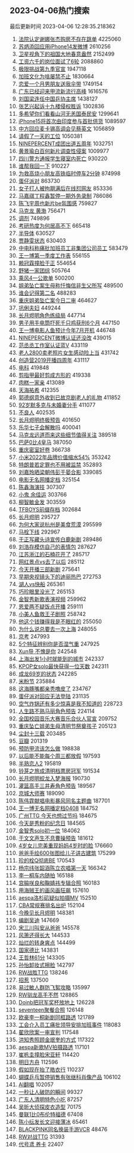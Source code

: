 ## 2023-04-06热门搜索 
最后更新时间 2023-04-06 12:28:35.218362 
1. [法院认定谢娜张杰购房不存在跳单](https://s.weibo.com/weibo?q=%23%E6%B3%95%E9%99%A2%E8%AE%A4%E5%AE%9A%E8%B0%A2%E5%A8%9C%E5%BC%A0%E6%9D%B0%E8%B4%AD%E6%88%BF%E4%B8%8D%E5%AD%98%E5%9C%A8%E8%B7%B3%E5%8D%95%23&t=31&band_rank=15&Refer=top) 4225060
1. [苏炳添回应用iPhone14发微博](https://s.weibo.com/weibo?q=%23%E8%8B%8F%E7%82%B3%E6%B7%BB%E5%9B%9E%E5%BA%94%E7%94%A8iPhone14%E5%8F%91%E5%BE%AE%E5%8D%9A%23&t=31&band_rank=22&Refer=top) 2610256
1. [卫星视角下的祖国大地春意盎然](https://s.weibo.com/weibo?q=%23%E5%8D%AB%E6%98%9F%E8%A7%86%E8%A7%92%E4%B8%8B%E7%9A%84%E7%A5%96%E5%9B%BD%E5%A4%A7%E5%9C%B0%E6%98%A5%E6%84%8F%E7%9B%8E%E7%84%B6%23&t=31&band_rank=3&Refer=top) 2152499
1. [工资六千的岗位面试了6轮](https://s.weibo.com/weibo?q=%23%E5%B7%A5%E8%B5%84%E5%85%AD%E5%8D%83%E7%9A%84%E5%B2%97%E4%BD%8D%E9%9D%A2%E8%AF%95%E4%BA%866%E8%BD%AE%23&t=31&band_rank=2&Refer=top) 2088860
1. [极限挑战第九季官宣](https://s.weibo.com/weibo?q=%23%E6%9E%81%E9%99%90%E6%8C%91%E6%88%98%E7%AC%AC%E4%B9%9D%E5%AD%A3%E5%AE%98%E5%AE%A3%23&t=31&band_rank=8&Refer=top) 1947118
1. [加班文化为啥屡禁不止](https://s.weibo.com/weibo?q=%23%E5%8A%A0%E7%8F%AD%E6%96%87%E5%8C%96%E4%B8%BA%E5%95%A5%E5%B1%A1%E7%A6%81%E4%B8%8D%E6%AD%A2%23&t=31&band_rank=2&Refer=top) 1830664
1. [恋爱一个月男朋友送我伞带](https://s.weibo.com/weibo?q=%E6%81%8B%E7%88%B1%E4%B8%80%E4%B8%AA%E6%9C%88%E7%94%B7%E6%9C%8B%E5%8F%8B%E9%80%81%E6%88%91%E4%BC%9E%E5%B8%A6&t=31&band_rank=1&Refer=top) 1749154
1. [广东已经迎来甲流新流行高峰](https://s.weibo.com/weibo?q=%23%E5%B9%BF%E4%B8%9C%E5%B7%B2%E7%BB%8F%E8%BF%8E%E6%9D%A5%E7%94%B2%E6%B5%81%E6%96%B0%E6%B5%81%E8%A1%8C%E9%AB%98%E5%B3%B0%23&t=31&band_rank=50&Refer=top) 1616576
1. [刘国梁连任中国乒协主席](https://s.weibo.com/weibo?q=%23%E5%88%98%E5%9B%BD%E6%A2%81%E8%BF%9E%E4%BB%BB%E4%B8%AD%E5%9B%BD%E4%B9%92%E5%8D%8F%E4%B8%BB%E5%B8%AD%23&t=31&band_rank=4&Refer=top) 1438127
1. [张艺兴起诉十九楼侵权胜诉](https://s.weibo.com/weibo?q=%23%E5%BC%A0%E8%89%BA%E5%85%B4%E8%B5%B7%E8%AF%89%E5%8D%81%E4%B9%9D%E6%A5%BC%E4%BE%B5%E6%9D%83%E8%83%9C%E8%AF%89%23&t=31&band_rank=42&Refer=top) 1302836
1. [多希望你们看看山河无恙国泰民安](https://s.weibo.com/weibo?q=%23%E5%A4%9A%E5%B8%8C%E6%9C%9B%E4%BD%A0%E4%BB%AC%E7%9C%8B%E7%9C%8B%E5%B1%B1%E6%B2%B3%E6%97%A0%E6%81%99%E5%9B%BD%E6%B3%B0%E6%B0%91%E5%AE%89%23&t=31&band_rank=3&Refer=top) 1299641
1. [iPhone15将首次由印度参与首批供货](https://s.weibo.com/weibo?q=%23iPhone15%E5%B0%86%E9%A6%96%E6%AC%A1%E7%94%B1%E5%8D%B0%E5%BA%A6%E5%8F%82%E4%B8%8E%E9%A6%96%E6%89%B9%E4%BE%9B%E8%B4%A7%23&t=31&band_rank=4&Refer=top) 1089597
1. [中方回应麦卡锡高调会见蔡英文](https://s.weibo.com/weibo?q=%23%E4%B8%AD%E6%96%B9%E5%9B%9E%E5%BA%94%E9%BA%A6%E5%8D%A1%E9%94%A1%E9%AB%98%E8%B0%83%E4%BC%9A%E8%A7%81%E8%94%A1%E8%8B%B1%E6%96%87%23&t=31&band_rank=4&Refer=top) 1056859
1. [请假了一天的工位](https://s.weibo.com/weibo?q=%23%E8%AF%B7%E5%81%87%E4%BA%86%E4%B8%80%E5%A4%A9%E7%9A%84%E5%B7%A5%E4%BD%8D%23&t=31&band_rank=6&Refer=top) 1050381
1. [NINEPERCENT成团出道五周年](https://s.weibo.com/weibo?q=%23NINEPERCENT%E6%88%90%E5%9B%A2%E5%87%BA%E9%81%93%E4%BA%94%E5%91%A8%E5%B9%B4%23&t=31&band_rank=16&Refer=top) 1032751
1. [黄景瑜白百何新片调查性侵案](https://s.weibo.com/weibo?q=%23%E9%BB%84%E6%99%AF%E7%91%9C%E7%99%BD%E7%99%BE%E4%BD%95%E6%96%B0%E7%89%87%E8%B0%83%E6%9F%A5%E6%80%A7%E4%BE%B5%E6%A1%88%23&t=31&band_rank=9&Refer=top) 1009977
1. [四川警方通报学生寝室内死亡](https://s.weibo.com/weibo?q=%23%E5%9B%9B%E5%B7%9D%E8%AD%A6%E6%96%B9%E9%80%9A%E6%8A%A5%E5%AD%A6%E7%94%9F%E5%AF%9D%E5%AE%A4%E5%86%85%E6%AD%BB%E4%BA%A1%23&t=31&band_rank=4&Refer=top) 930220
1. [谁帮我回一下](https://s.weibo.com/weibo?q=%E8%B0%81%E5%B8%AE%E6%88%91%E5%9B%9E%E4%B8%80%E4%B8%8B&t=31&band_rank=37&Refer=top) 910227
1. [为救高烧小朋友高铁临时停车2分钟](https://s.weibo.com/weibo?q=%23%E4%B8%BA%E6%95%91%E9%AB%98%E7%83%A7%E5%B0%8F%E6%9C%8B%E5%8F%8B%E9%AB%98%E9%93%81%E4%B8%B4%E6%97%B6%E5%81%9C%E8%BD%A62%E5%88%86%E9%92%9F%23&t=31&band_rank=30&Refer=top) 874998
1. [蛋仔派对](https://s.weibo.com/weibo?q=%E8%9B%8B%E4%BB%94%E6%B4%BE%E5%AF%B9&t=31&band_rank=6&Refer=top) 863730
1. [女子打人被拘期满后在线怼网友](https://s.weibo.com/weibo?q=%23%E5%A5%B3%E5%AD%90%E6%89%93%E4%BA%BA%E8%A2%AB%E6%8B%98%E6%9C%9F%E6%BB%A1%E5%90%8E%E5%9C%A8%E7%BA%BF%E6%80%BC%E7%BD%91%E5%8F%8B%23&t=31&band_rank=7&Refer=top) 853336
1. [马嘉祺丁程鑫暂停一期外务录制](https://s.weibo.com/weibo?q=%23%E9%A9%AC%E5%98%89%E7%A5%BA%E4%B8%81%E7%A8%8B%E9%91%AB%E6%9A%82%E5%81%9C%E4%B8%80%E6%9C%9F%E5%A4%96%E5%8A%A1%E5%BD%95%E5%88%B6%23&t=31&band_rank=8&Refer=top) 786086
1. [陈飞宇周也新片be氛围感](https://s.weibo.com/weibo?q=%23%E9%99%88%E9%A3%9E%E5%AE%87%E5%91%A8%E4%B9%9F%E6%96%B0%E7%89%87be%E6%B0%9B%E5%9B%B4%E6%84%9F%23&t=31&band_rank=33&Refer=top) 759827
1. [马克龙 黄渤](https://s.weibo.com/weibo?q=%E9%A9%AC%E5%85%8B%E9%BE%99%20%E9%BB%84%E6%B8%A4&t=31&band_rank=11&Refer=top) 756471
1. [调剂](https://s.weibo.com/weibo?q=%E8%B0%83%E5%89%82&t=31&band_rank=5&Refer=top) 749896
1. [考研热度为何居高不下](https://s.weibo.com/weibo?q=%23%E8%80%83%E7%A0%94%E7%83%AD%E5%BA%A6%E4%B8%BA%E4%BD%95%E5%B1%85%E9%AB%98%E4%B8%8D%E4%B8%8B%23&t=31&band_rank=50&Refer=top) 665418
1. [半导体](https://s.weibo.com/weibo?q=%E5%8D%8A%E5%AF%BC%E4%BD%93&t=31&band_rank=46&Refer=top) 630527
1. [贾静雯状态](https://s.weibo.com/weibo?q=%23%E8%B4%BE%E9%9D%99%E9%9B%AF%E7%8A%B6%E6%80%81%23&t=31&band_rank=12&Refer=top) 630403
1. [中电科称痛批加班员工非集团公司员工](https://s.weibo.com/weibo?q=%23%E4%B8%AD%E7%94%B5%E7%A7%91%E7%A7%B0%E7%97%9B%E6%89%B9%E5%8A%A0%E7%8F%AD%E5%91%98%E5%B7%A5%E9%9D%9E%E9%9B%86%E5%9B%A2%E5%85%AC%E5%8F%B8%E5%91%98%E5%B7%A5%23&t=31&band_rank=7&Refer=top) 583479
1. [王一博第一季度工作表](https://s.weibo.com/weibo?q=%23%E7%8E%8B%E4%B8%80%E5%8D%9A%E7%AC%AC%E4%B8%80%E5%AD%A3%E5%BA%A6%E5%B7%A5%E4%BD%9C%E8%A1%A8%23&t=31&band_rank=14&Refer=top) 556155
1. [赖冠霖撞脸于正](https://s.weibo.com/weibo?q=%23%E8%B5%96%E5%86%A0%E9%9C%96%E6%92%9E%E8%84%B8%E4%BA%8E%E6%AD%A3%23&t=31&band_rank=17&Refer=top) 554654
1. [野猪一家团综](https://s.weibo.com/weibo?q=%23%E9%87%8E%E7%8C%AA%E4%B8%80%E5%AE%B6%E5%9B%A2%E7%BB%BC%23&t=31&band_rank=38&Refer=top) 505764
1. [乘风4一公歌单](https://s.weibo.com/weibo?q=%23%E4%B9%98%E9%A3%8E4%E4%B8%80%E5%85%AC%E6%AD%8C%E5%8D%95%23&t=31&band_rank=8&Refer=top) 500200
1. [姐弟坠亡案生母称忏悔信非生父所写](https://s.weibo.com/weibo?q=%23%E5%A7%90%E5%BC%9F%E5%9D%A0%E4%BA%A1%E6%A1%88%E7%94%9F%E6%AF%8D%E7%A7%B0%E5%BF%8F%E6%82%94%E4%BF%A1%E9%9D%9E%E7%94%9F%E7%88%B6%E6%89%80%E5%86%99%23&t=31&band_rank=49&Refer=top) 489500
1. [谁会记得第二名](https://s.weibo.com/weibo?q=%E8%B0%81%E4%BC%9A%E8%AE%B0%E5%BE%97%E7%AC%AC%E4%BA%8C%E5%90%8D&t=31&band_rank=8&Refer=top) 488283
1. [重庆姐弟坠亡案今日二审](https://s.weibo.com/weibo?q=%23%E9%87%8D%E5%BA%86%E5%A7%90%E5%BC%9F%E5%9D%A0%E4%BA%A1%E6%A1%88%E4%BB%8A%E6%97%A5%E4%BA%8C%E5%AE%A1%23&t=31&band_rank=27&Refer=top) 464627
1. [巩俐夫妇](https://s.weibo.com/weibo?q=%E5%B7%A9%E4%BF%90%E5%A4%AB%E5%A6%87&t=31&band_rank=11&Refer=top) 449244
1. [长月烬明角色练级局](https://s.weibo.com/weibo?q=%23%E9%95%BF%E6%9C%88%E7%83%AC%E6%98%8E%E8%A7%92%E8%89%B2%E7%BB%83%E7%BA%A7%E5%B1%80%23&t=31&band_rank=20&Refer=top) 447714
1. [男子用手电筒吓死千只鸡获刑6个月](https://s.weibo.com/weibo?q=%23%E7%94%B7%E5%AD%90%E7%94%A8%E6%89%8B%E7%94%B5%E7%AD%92%E5%90%93%E6%AD%BB%E5%8D%83%E5%8F%AA%E9%B8%A1%E8%8E%B7%E5%88%916%E4%B8%AA%E6%9C%88%23&t=31&band_rank=26&Refer=top) 447150
1. [王一博电影人鱼预计今年7月开机](https://s.weibo.com/weibo?q=%23%E7%8E%8B%E4%B8%80%E5%8D%9A%E7%94%B5%E5%BD%B1%E4%BA%BA%E9%B1%BC%E9%A2%84%E8%AE%A1%E4%BB%8A%E5%B9%B47%E6%9C%88%E5%BC%80%E6%9C%BA%23&t=31&band_rank=19&Refer=top) 446748
1. [NINEPERCENT微博认证还没改](https://s.weibo.com/weibo?q=%23NINEPERCENT%E5%BE%AE%E5%8D%9A%E8%AE%A4%E8%AF%81%E8%BF%98%E6%B2%A1%E6%94%B9%23&t=31&band_rank=13&Refer=top) 439015
1. [范丞丞工作室认证蓝V](https://s.weibo.com/weibo?q=%23%E8%8C%83%E4%B8%9E%E4%B8%9E%E5%B7%A5%E4%BD%9C%E5%AE%A4%E8%AE%A4%E8%AF%81%E8%93%9DV%23&t=31&band_rank=21&Refer=top) 433119
1. [老人2800卖老照片女生感动险上当](https://s.weibo.com/weibo?q=%23%E8%80%81%E4%BA%BA2800%E5%8D%96%E8%80%81%E7%85%A7%E7%89%87%E5%A5%B3%E7%94%9F%E6%84%9F%E5%8A%A8%E9%99%A9%E4%B8%8A%E5%BD%93%23&t=31&band_rank=23&Refer=top) 431742
1. [创造营2019开播四周年](https://s.weibo.com/weibo?q=%23%E5%88%9B%E9%80%A0%E8%90%A52019%E5%BC%80%E6%92%AD%E5%9B%9B%E5%91%A8%E5%B9%B4%23&t=31&band_rank=9&Refer=top) 431117
1. [电科](https://s.weibo.com/weibo?q=%E7%94%B5%E7%A7%91&t=31&band_rank=12&Refer=top) 419848
1. [剪指甲最好剪成方形的](https://s.weibo.com/weibo?q=%23%E5%89%AA%E6%8C%87%E7%94%B2%E6%9C%80%E5%A5%BD%E5%89%AA%E6%88%90%E6%96%B9%E5%BD%A2%E7%9A%84%23&t=31&band_rank=9&Refer=top) 419338
1. [肉糕一家亲](https://s.weibo.com/weibo?q=%23%E8%82%89%E7%B3%95%E4%B8%80%E5%AE%B6%E4%BA%B2%23&t=31&band_rank=10&Refer=top) 413089
1. [天海祐希](https://s.weibo.com/weibo?q=%E5%A4%A9%E6%B5%B7%E7%A5%90%E5%B8%8C&t=31&band_rank=12&Refer=top) 412355
1. [郭德纲意外收到已故京剧老人的礼物](https://s.weibo.com/weibo?q=%23%E9%83%AD%E5%BE%B7%E7%BA%B2%E6%84%8F%E5%A4%96%E6%94%B6%E5%88%B0%E5%B7%B2%E6%95%85%E4%BA%AC%E5%89%A7%E8%80%81%E4%BA%BA%E7%9A%84%E7%A4%BC%E7%89%A9%23&t=31&band_rank=13&Refer=top) 411852
1. [92岁默多克与未婚妻分手](https://s.weibo.com/weibo?q=%2392%E5%B2%81%E9%BB%98%E5%A4%9A%E5%85%8B%E4%B8%8E%E6%9C%AA%E5%A9%9A%E5%A6%BB%E5%88%86%E6%89%8B%23&t=31&band_rank=14&Refer=top) 411077
1. [不良人](https://s.weibo.com/weibo?q=%E4%B8%8D%E8%89%AF%E4%BA%BA&t=31&band_rank=32&Refer=top) 402535
1. [长月烬明终极预告](https://s.weibo.com/weibo?q=%23%E9%95%BF%E6%9C%88%E7%83%AC%E6%98%8E%E7%BB%88%E6%9E%81%E9%A2%84%E5%91%8A%23&t=31&band_rank=17&Refer=top) 401650
1. [乐华七子会解散吗](https://s.weibo.com/weibo?q=%23%E4%B9%90%E5%8D%8E%E4%B8%83%E5%AD%90%E4%BC%9A%E8%A7%A3%E6%95%A3%E5%90%97%23&t=31&band_rank=35&Refer=top) 400041
1. [马克龙远道而来这些细节值得关注](https://s.weibo.com/weibo?q=%23%E9%A9%AC%E5%85%8B%E9%BE%99%E8%BF%9C%E9%81%93%E8%80%8C%E6%9D%A5%E8%BF%99%E4%BA%9B%E7%BB%86%E8%8A%82%E5%80%BC%E5%BE%97%E5%85%B3%E6%B3%A8%23&t=31&band_rank=34&Refer=top) 389518
1. [巴萨0比4皇马](https://s.weibo.com/weibo?q=%23%E5%B7%B4%E8%90%A80%E6%AF%944%E7%9A%87%E9%A9%AC%23&t=31&band_rank=33&Refer=top) 387050
1. [重庆密室好卷](https://s.weibo.com/weibo?q=%E9%87%8D%E5%BA%86%E5%AF%86%E5%AE%A4%E5%A5%BD%E5%8D%B7&t=31&band_rank=39&Refer=top) 366738
1. [小米2022年品牌价值缩水54%](https://s.weibo.com/weibo?q=%23%E5%B0%8F%E7%B1%B32022%E5%B9%B4%E5%93%81%E7%89%8C%E4%BB%B7%E5%80%BC%E7%BC%A9%E6%B0%B454%25%23&t=31&band_rank=36&Refer=top) 353242
1. [特朗普若定罪也不用被监禁](https://s.weibo.com/weibo?q=%23%E7%89%B9%E6%9C%97%E6%99%AE%E8%8B%A5%E5%AE%9A%E7%BD%AA%E4%B9%9F%E4%B8%8D%E7%94%A8%E8%A2%AB%E7%9B%91%E7%A6%81%23&t=31&band_rank=50&Refer=top) 352893
1. [刘嘉玲晒梁朝伟彭于晏合影](https://s.weibo.com/weibo?q=%23%E5%88%98%E5%98%89%E7%8E%B2%E6%99%92%E6%A2%81%E6%9C%9D%E4%BC%9F%E5%BD%AD%E4%BA%8E%E6%99%8F%E5%90%88%E5%BD%B1%23&t=31&band_rank=15&Refer=top) 339085
1. [电影无名网播定档](https://s.weibo.com/weibo?q=%23%E7%94%B5%E5%BD%B1%E6%97%A0%E5%90%8D%E7%BD%91%E6%92%AD%E5%AE%9A%E6%A1%A3%23&t=31&band_rank=20&Refer=top) 325154
1. [陈鑫海演技](https://s.weibo.com/weibo?q=%E9%99%88%E9%91%AB%E6%B5%B7%E6%BC%94%E6%8A%80&t=31&band_rank=16&Refer=top) 307307
1. [小鬼 余佳运](https://s.weibo.com/weibo?q=%E5%B0%8F%E9%AC%BC%20%E4%BD%99%E4%BD%B3%E8%BF%90&t=31&band_rank=21&Refer=top) 303766
1. [柳智敏金发](https://s.weibo.com/weibo?q=%23%E6%9F%B3%E6%99%BA%E6%95%8F%E9%87%91%E5%8F%91%23&t=31&band_rank=22&Refer=top) 303559
1. [TFBOYS前缀存档](https://s.weibo.com/weibo?q=%23TFBOYS%E5%89%8D%E7%BC%80%E5%AD%98%E6%A1%A3%23&t=31&band_rank=22&Refer=top) 302684
1. [长月烬明](https://s.weibo.com/weibo?q=%E9%95%BF%E6%9C%88%E7%83%AC%E6%98%8E&t=31&band_rank=17&Refer=top) 295727
1. [为何大家说杭州是美食荒漠](https://s.weibo.com/weibo?q=%23%E4%B8%BA%E4%BD%95%E5%A4%A7%E5%AE%B6%E8%AF%B4%E6%9D%AD%E5%B7%9E%E6%98%AF%E7%BE%8E%E9%A3%9F%E8%8D%92%E6%BC%A0%23&t=31&band_rank=47&Refer=top) 295599
1. [马栓下线](https://s.weibo.com/weibo?q=%23%E9%A9%AC%E6%A0%93%E4%B8%8B%E7%BA%BF%23&t=31&band_rank=18&Refer=top) 292967
1. [于正写藏头诗宣传白鹿新剧](https://s.weibo.com/weibo?q=%23%E4%BA%8E%E6%AD%A3%E5%86%99%E8%97%8F%E5%A4%B4%E8%AF%97%E5%AE%A3%E4%BC%A0%E7%99%BD%E9%B9%BF%E6%96%B0%E5%89%A7%23&t=31&band_rank=24&Refer=top) 289486
1. [刘浩存模仿自己的表情包](https://s.weibo.com/weibo?q=%23%E5%88%98%E6%B5%A9%E5%AD%98%E6%A8%A1%E4%BB%BF%E8%87%AA%E5%B7%B1%E7%9A%84%E8%A1%A8%E6%83%85%E5%8C%85%23&t=31&band_rank=35&Refer=top) 287627
1. [江苏浙江的石楠花开了](https://s.weibo.com/weibo?q=%23%E6%B1%9F%E8%8B%8F%E6%B5%99%E6%B1%9F%E7%9A%84%E7%9F%B3%E6%A5%A0%E8%8A%B1%E5%BC%80%E4%BA%86%23&t=31&band_rank=50&Refer=top) 285717
1. [网红景点vs去了以后](https://s.weibo.com/weibo?q=%23%E7%BD%91%E7%BA%A2%E6%99%AF%E7%82%B9vs%E5%8E%BB%E4%BA%86%E4%BB%A5%E5%90%8E%23&t=31&band_rank=48&Refer=top) 285112
1. [今天开播三部新剧](https://s.weibo.com/weibo?q=%23%E4%BB%8A%E5%A4%A9%E5%BC%80%E6%92%AD%E4%B8%89%E9%83%A8%E6%96%B0%E5%89%A7%23&t=31&band_rank=48&Refer=top) 275641
1. [早期央视镜头下的迪丽热巴](https://s.weibo.com/weibo?q=%23%E6%97%A9%E6%9C%9F%E5%A4%AE%E8%A7%86%E9%95%9C%E5%A4%B4%E4%B8%8B%E7%9A%84%E8%BF%AA%E4%B8%BD%E7%83%AD%E5%B7%B4%23&t=31&band_rank=23&Refer=top) 272753
1. [湖人vs快船](https://s.weibo.com/weibo?q=%23%E6%B9%96%E4%BA%BAvs%E5%BF%AB%E8%88%B9%23&t=31&band_rank=40&Refer=top) 265361
1. [巧珍眼里没光了](https://s.weibo.com/weibo?q=%23%E5%B7%A7%E7%8F%8D%E7%9C%BC%E9%87%8C%E6%B2%A1%E5%85%89%E4%BA%86%23&t=31&band_rank=35&Refer=top) 265153
1. [金智秀新歌表演视频](https://s.weibo.com/weibo?q=%23%E9%87%91%E6%99%BA%E7%A7%80%E6%96%B0%E6%AD%8C%E8%A1%A8%E6%BC%94%E8%A7%86%E9%A2%91%23&t=31&band_rank=41&Refer=top) 259962
1. [恩爱两不疑饭点开播](https://s.weibo.com/weibo?q=%23%E6%81%A9%E7%88%B1%E4%B8%A4%E4%B8%8D%E7%96%91%E9%A5%AD%E7%82%B9%E5%BC%80%E6%92%AD%23&t=31&band_rank=39&Refer=top) 259111
1. [小美人鱼救王子剧照](https://s.weibo.com/weibo?q=%23%E5%B0%8F%E7%BE%8E%E4%BA%BA%E9%B1%BC%E6%95%91%E7%8E%8B%E5%AD%90%E5%89%A7%E7%85%A7%23&t=31&band_rank=19&Refer=top) 258742
1. [他这个钱赚得我是不眼红的](https://s.weibo.com/weibo?q=%E4%BB%96%E8%BF%99%E4%B8%AA%E9%92%B1%E8%B5%9A%E5%BE%97%E6%88%91%E6%98%AF%E4%B8%8D%E7%9C%BC%E7%BA%A2%E7%9A%84&t=31&band_rank=24&Refer=top) 255050
1. [为什么说总要去一次上海](https://s.weibo.com/weibo?q=%23%E4%B8%BA%E4%BB%80%E4%B9%88%E8%AF%B4%E6%80%BB%E8%A6%81%E5%8E%BB%E4%B8%80%E6%AC%A1%E4%B8%8A%E6%B5%B7%23&t=31&band_rank=25&Refer=top) 248055
1. [京考](https://s.weibo.com/weibo?q=%E4%BA%AC%E8%80%83&t=31&band_rank=41&Refer=top) 247993
1. [5个特征辨别你是否湿气重](https://s.weibo.com/weibo?q=%235%E4%B8%AA%E7%89%B9%E5%BE%81%E8%BE%A8%E5%88%AB%E4%BD%A0%E6%98%AF%E5%90%A6%E6%B9%BF%E6%B0%94%E9%87%8D%23&t=31&band_rank=50&Refer=top) 247925
1. [Xun导 不愧是你](https://s.weibo.com/weibo?q=Xun%E5%AF%BC%20%E4%B8%8D%E6%84%A7%E6%98%AF%E4%BD%A0&t=31&band_rank=20&Refer=top) 242548
1. [上海出发1小时就能到的城市](https://s.weibo.com/weibo?q=%23%E4%B8%8A%E6%B5%B7%E5%87%BA%E5%8F%911%E5%B0%8F%E6%97%B6%E5%B0%B1%E8%83%BD%E5%88%B0%E7%9A%84%E5%9F%8E%E5%B8%82%23&t=31&band_rank=25&Refer=top) 242337
1. [KPOP女solo最快获得一位天数](https://s.weibo.com/weibo?q=%23KPOP%E5%A5%B3solo%E6%9C%80%E5%BF%AB%E8%8E%B7%E5%BE%97%E4%B8%80%E4%BD%8D%E5%A4%A9%E6%95%B0%23&t=31&band_rank=26&Refer=top) 242311
1. [成龙69岁的状态](https://s.weibo.com/weibo?q=%23%E6%88%90%E9%BE%9969%E5%B2%81%E7%9A%84%E7%8A%B6%E6%80%81%23&t=31&band_rank=27&Refer=top) 242285
1. [米粉节](https://s.weibo.com/weibo?q=%E7%B1%B3%E7%B2%89%E8%8A%82&t=31&band_rank=36&Refer=top) 235884
1. [这海豚嘴都亲秃噜皮了](https://s.weibo.com/weibo?q=%23%E8%BF%99%E6%B5%B7%E8%B1%9A%E5%98%B4%E9%83%BD%E4%BA%B2%E7%A7%83%E5%99%9C%E7%9A%AE%E4%BA%86%23&t=31&band_rank=43&Refer=top) 234767
1. [蛋仔派对回应无法登陆](https://s.weibo.com/weibo?q=%23%E8%9B%8B%E4%BB%94%E6%B4%BE%E5%AF%B9%E5%9B%9E%E5%BA%94%E6%97%A0%E6%B3%95%E7%99%BB%E9%99%86%23&t=31&band_rank=45&Refer=top) 231135
1. [空气炸锅还有多少惊喜是我不知道的](https://s.weibo.com/weibo?q=%23%E7%A9%BA%E6%B0%94%E7%82%B8%E9%94%85%E8%BF%98%E6%9C%89%E5%A4%9A%E5%B0%91%E6%83%8A%E5%96%9C%E6%98%AF%E6%88%91%E4%B8%8D%E7%9F%A5%E9%81%93%E7%9A%84%23&t=31&band_rank=28&Refer=top) 228723
1. [人生路不熟马丽角色预告](https://s.weibo.com/weibo?q=%23%E4%BA%BA%E7%94%9F%E8%B7%AF%E4%B8%8D%E7%86%9F%E9%A9%AC%E4%B8%BD%E8%A7%92%E8%89%B2%E9%A2%84%E5%91%8A%23&t=31&band_rank=33&Refer=top) 224114
1. [全国校园音乐大赛音乐合伙人官宣](https://s.weibo.com/weibo?q=%23%E5%85%A8%E5%9B%BD%E6%A0%A1%E5%9B%AD%E9%9F%B3%E4%B9%90%E5%A4%A7%E8%B5%9B%E9%9F%B3%E4%B9%90%E5%90%88%E4%BC%99%E4%BA%BA%E5%AE%98%E5%AE%A3%23&t=31&band_rank=35&Refer=top) 209752
1. [重庆坠亡姐弟生母清明节祭奠孩子](https://s.weibo.com/weibo?q=%23%E9%87%8D%E5%BA%86%E5%9D%A0%E4%BA%A1%E5%A7%90%E5%BC%9F%E7%94%9F%E6%AF%8D%E6%B8%85%E6%98%8E%E8%8A%82%E7%A5%AD%E5%A5%A0%E5%AD%A9%E5%AD%90%23&t=31&band_rank=29&Refer=top) 205123
1. [尘封十三载](https://s.weibo.com/weibo?q=%E5%B0%98%E5%B0%81%E5%8D%81%E4%B8%89%E8%BD%BD&t=31&band_rank=37&Refer=top) 203485
1. [豆瓣](https://s.weibo.com/weibo?q=%E8%B1%86%E7%93%A3&t=31&band_rank=30&Refer=top) 201319
1. [预防甲流该怎么做](https://s.weibo.com/weibo?q=%23%E9%A2%84%E9%98%B2%E7%94%B2%E6%B5%81%E8%AF%A5%E6%80%8E%E4%B9%88%E5%81%9A%23&t=31&band_rank=34&Refer=top) 198838
1. [以后能不能每个周三都放假](https://s.weibo.com/weibo?q=%E4%BB%A5%E5%90%8E%E8%83%BD%E4%B8%8D%E8%83%BD%E6%AF%8F%E4%B8%AA%E5%91%A8%E4%B8%89%E9%83%BD%E6%94%BE%E5%81%87&t=31&band_rank=35&Refer=top) 197593
1. [半熟恋人2](https://s.weibo.com/weibo?q=%E5%8D%8A%E7%86%9F%E6%81%8B%E4%BA%BA2&t=31&band_rank=39&Refer=top) 195819
1. [铃芽之旅成清明档票房冠军](https://s.weibo.com/weibo?q=%23%E9%93%83%E8%8A%BD%E4%B9%8B%E6%97%85%E6%88%90%E6%B8%85%E6%98%8E%E6%A1%A3%E7%A5%A8%E6%88%BF%E5%86%A0%E5%86%9B%23&t=31&band_rank=31&Refer=top) 191534
1. [长月烬明蛟龙入梦海报](https://s.weibo.com/weibo?q=%23%E9%95%BF%E6%9C%88%E7%83%AC%E6%98%8E%E8%9B%9F%E9%BE%99%E5%85%A5%E6%A2%A6%E6%B5%B7%E6%8A%A5%23&t=31&band_rank=40&Refer=top) 190730
1. [灌篮高手三井寿角色预告](https://s.weibo.com/weibo?q=%23%E7%81%8C%E7%AF%AE%E9%AB%98%E6%89%8B%E4%B8%89%E4%BA%95%E5%AF%BF%E8%A7%92%E8%89%B2%E9%A2%84%E5%91%8A%23&t=31&band_rank=44&Refer=top) 189567
1. [京城大师赛](https://s.weibo.com/weibo?q=%E4%BA%AC%E5%9F%8E%E5%A4%A7%E5%B8%88%E8%B5%9B&t=31&band_rank=32&Refer=top) 189090
1. [陈伟霆献唱电影暴风同名主题曲](https://s.weibo.com/weibo?q=%23%E9%99%88%E4%BC%9F%E9%9C%86%E7%8C%AE%E5%94%B1%E7%94%B5%E5%BD%B1%E6%9A%B4%E9%A3%8E%E5%90%8C%E5%90%8D%E4%B8%BB%E9%A2%98%E6%9B%B2%23&t=31&band_rank=38&Refer=top) 187701
1. [王一博无名网播定档0408](https://s.weibo.com/weibo?q=%23%E7%8E%8B%E4%B8%80%E5%8D%9A%E6%97%A0%E5%90%8D%E7%BD%91%E6%92%AD%E5%AE%9A%E6%A1%A30408%23&t=31&band_rank=39&Refer=top) 184752
1. [广州TTG 今天也想过节吗](https://s.weibo.com/weibo?q=%E5%B9%BF%E5%B7%9ETTG%20%E4%BB%8A%E5%A4%A9%E4%B9%9F%E6%83%B3%E8%BF%87%E8%8A%82%E5%90%97&t=31&band_rank=31&Refer=top) 184675
1. [今天是秀粉的纪念日](https://s.weibo.com/weibo?q=%23%E4%BB%8A%E5%A4%A9%E6%98%AF%E7%A7%80%E7%B2%89%E7%9A%84%E7%BA%AA%E5%BF%B5%E6%97%A5%23&t=31&band_rank=31&Refer=top) 184565
1. [金智秀solo初一位](https://s.weibo.com/weibo?q=%23%E9%87%91%E6%99%BA%E7%A7%80solo%E5%88%9D%E4%B8%80%E4%BD%8D%23&t=31&band_rank=32&Refer=top) 184062
1. [于文文声生不息曹操预告](https://s.weibo.com/weibo?q=%23%E4%BA%8E%E6%96%87%E6%96%87%E5%A3%B0%E7%94%9F%E4%B8%8D%E6%81%AF%E6%9B%B9%E6%93%8D%E9%A2%84%E5%91%8A%23&t=31&band_rank=32&Refer=top) 181612
1. [4岁女儿完美重现妈妈4岁时的脸](https://s.weibo.com/weibo?q=%234%E5%B2%81%E5%A5%B3%E5%84%BF%E5%AE%8C%E7%BE%8E%E9%87%8D%E7%8E%B0%E5%A6%88%E5%A6%884%E5%B2%81%E6%97%B6%E7%9A%84%E8%84%B8%23&t=31&band_rank=37&Refer=top) 176660
1. [爸爸手绘600张图给儿子讲古建筑](https://s.weibo.com/weibo?q=%23%E7%88%B8%E7%88%B8%E6%89%8B%E7%BB%98600%E5%BC%A0%E5%9B%BE%E7%BB%99%E5%84%BF%E5%AD%90%E8%AE%B2%E5%8F%A4%E5%BB%BA%E7%AD%91%23&t=31&band_rank=50&Refer=top) 175299
1. [珍的栓Q彻底BE](https://s.weibo.com/weibo?q=%23%E7%8F%8D%E7%9A%84%E6%A0%93Q%E5%BD%BB%E5%BA%95BE%23&t=31&band_rank=33&Refer=top) 170543
1. [杨宗纬张韶涵陈立农唱第一天](https://s.weibo.com/weibo?q=%23%E6%9D%A8%E5%AE%97%E7%BA%AC%E5%BC%A0%E9%9F%B6%E6%B6%B5%E9%99%88%E7%AB%8B%E5%86%9C%E5%94%B1%E7%AC%AC%E4%B8%80%E5%A4%A9%23&t=31&band_rank=47&Refer=top) 166342
1. [李一桐车内随拍](https://s.weibo.com/weibo?q=%23%E6%9D%8E%E4%B8%80%E6%A1%90%E8%BD%A6%E5%86%85%E9%9A%8F%E6%8B%8D%23&t=31&band_rank=47&Refer=top) 165188
1. [宫脇咲良和鞠婧祎专辑合照](https://s.weibo.com/weibo?q=%23%E5%AE%AB%E8%84%87%E5%92%B2%E8%89%AF%E5%92%8C%E9%9E%A0%E5%A9%A7%E7%A5%8E%E4%B8%93%E8%BE%91%E5%90%88%E7%85%A7%23&t=31&band_rank=34&Refer=top) 160183
1. [用海贼王的画风画狂飙](https://s.weibo.com/weibo?q=%23%E7%94%A8%E6%B5%B7%E8%B4%BC%E7%8E%8B%E7%9A%84%E7%94%BB%E9%A3%8E%E7%94%BB%E7%8B%82%E9%A3%99%23&t=31&band_rank=35&Refer=top) 157610
1. [aespa洛杉矶疑似拍摄MV](https://s.weibo.com/weibo?q=%23aespa%E6%B4%9B%E6%9D%89%E7%9F%B6%E7%96%91%E4%BC%BC%E6%8B%8D%E6%91%84MV%23&t=31&band_rank=39&Refer=top) 152510
1. [CBA常规赛排名出炉](https://s.weibo.com/weibo?q=%23CBA%E5%B8%B8%E8%A7%84%E8%B5%9B%E6%8E%92%E5%90%8D%E5%87%BA%E7%82%89%23&t=31&band_rank=36&Refer=top) 152104
1. [今晚见长月烬明](https://s.weibo.com/weibo?q=%23%E4%BB%8A%E6%99%9A%E8%A7%81%E9%95%BF%E6%9C%88%E7%83%AC%E6%98%8E%23&t=31&band_rank=38&Refer=top) 148381
1. [编剧吴迪](https://s.weibo.com/weibo?q=%E7%BC%96%E5%89%A7%E5%90%B4%E8%BF%AA&t=31&band_rank=20&Refer=top) 147669
1. [宋三川叫安从爸爸](https://s.weibo.com/weibo?q=%23%E5%AE%8B%E4%B8%89%E5%B7%9D%E5%8F%AB%E5%AE%89%E4%BB%8E%E7%88%B8%E7%88%B8%23&t=31&band_rank=45&Refer=top) 145578
1. [风箫还得长大](https://s.weibo.com/weibo?q=%E9%A3%8E%E7%AE%AB%E8%BF%98%E5%BE%97%E9%95%BF%E5%A4%A7&t=31&band_rank=38&Refer=top) 144533
1. [灿烂的转身爽点](https://s.weibo.com/weibo?q=%23%E7%81%BF%E7%83%82%E7%9A%84%E8%BD%AC%E8%BA%AB%E7%88%BD%E7%82%B9%23&t=31&band_rank=44&Refer=top) 144499
1. [国家德比](https://s.weibo.com/weibo?q=%E5%9B%BD%E5%AE%B6%E5%BE%B7%E6%AF%94&t=31&band_rank=38&Refer=top) 143831
1. [王哲林61分](https://s.weibo.com/weibo?q=%E7%8E%8B%E5%93%B2%E6%9E%9761%E5%88%86&t=31&band_rank=39&Refer=top) 143305
1. [孙怡卸妆式擦脸](https://s.weibo.com/weibo?q=%23%E5%AD%99%E6%80%A1%E5%8D%B8%E5%A6%86%E5%BC%8F%E6%93%A6%E8%84%B8%23&t=31&band_rank=38&Refer=top) 142797
1. [RW战胜TTG](https://s.weibo.com/weibo?q=%23RW%E6%88%98%E8%83%9CTTG%23&t=31&band_rank=40&Refer=top) 138246
1. [招惹](https://s.weibo.com/weibo?q=%23%E6%8B%9B%E6%83%B9%23&t=31&band_rank=41&Refer=top) 137500
1. [易过敏人群防飞絮攻略](https://s.weibo.com/weibo?q=%23%E6%98%93%E8%BF%87%E6%95%8F%E4%BA%BA%E7%BE%A4%E9%98%B2%E9%A3%9E%E7%B5%AE%E6%94%BB%E7%95%A5%23&t=31&band_rank=44&Refer=top) 135997
1. [RW驯龙高手不然](https://s.weibo.com/weibo?q=%23RW%E9%A9%AF%E9%BE%99%E9%AB%98%E6%89%8B%E4%B8%8D%E7%84%B6%23&t=31&band_rank=42&Refer=top) 128865
1. [Doinb把冠军奖杯放地上](https://s.weibo.com/weibo?q=%23Doinb%E6%8A%8A%E5%86%A0%E5%86%9B%E5%A5%96%E6%9D%AF%E6%94%BE%E5%9C%B0%E4%B8%8A%23&t=31&band_rank=43&Refer=top) 126228
1. [seventeen聚餐合照](https://s.weibo.com/weibo?q=%23seventeen%E8%81%9A%E9%A4%90%E5%90%88%E7%85%A7%23&t=31&band_rank=46&Refer=top) 126148
1. [欧豪李一桐新剧同框路透](https://s.weibo.com/weibo?q=%23%E6%AC%A7%E8%B1%AA%E6%9D%8E%E4%B8%80%E6%A1%90%E6%96%B0%E5%89%A7%E5%90%8C%E6%A1%86%E8%B7%AF%E9%80%8F%23&t=31&band_rank=49&Refer=top) 121789
1. [工会介入员工痛批领导安排加班事件](https://s.weibo.com/weibo?q=%23%E5%B7%A5%E4%BC%9A%E4%BB%8B%E5%85%A5%E5%91%98%E5%B7%A5%E7%97%9B%E6%89%B9%E9%A2%86%E5%AF%BC%E5%AE%89%E6%8E%92%E5%8A%A0%E7%8F%AD%E4%BA%8B%E4%BB%B6%23&t=31&band_rank=44&Refer=top) 118083
1. [翟欣欣案一审宣判](https://s.weibo.com/weibo?q=%23%E7%BF%9F%E6%AC%A3%E6%AC%A3%E6%A1%88%E4%B8%80%E5%AE%A1%E5%AE%A3%E5%88%A4%23&t=31&band_rank=45&Refer=top) 117548
1. [洪知秀照顾金珉奎的方式](https://s.weibo.com/weibo?q=%23%E6%B4%AA%E7%9F%A5%E7%A7%80%E7%85%A7%E9%A1%BE%E9%87%91%E7%8F%89%E5%A5%8E%E7%9A%84%E6%96%B9%E5%BC%8F%23&t=31&band_rank=44&Refer=top) 117322
1. [aespa新歌MV拍摄路透](https://s.weibo.com/weibo?q=%23aespa%E6%96%B0%E6%AD%8CMV%E6%8B%8D%E6%91%84%E8%B7%AF%E9%80%8F%23&t=31&band_rank=45&Refer=top) 117101
1. [崔杋圭撞脸宋亚轩](https://s.weibo.com/weibo?q=%23%E5%B4%94%E6%9D%8B%E5%9C%AD%E6%92%9E%E8%84%B8%E5%AE%8B%E4%BA%9A%E8%BD%A9%23&t=31&band_rank=46&Refer=top) 114420
1. [明日方舟](https://s.weibo.com/weibo?q=%E6%98%8E%E6%97%A5%E6%96%B9%E8%88%9F&t=31&band_rank=48&Refer=top) 112596
1. [假如现在抬了皓衣行](https://s.weibo.com/weibo?q=%23%E5%81%87%E5%A6%82%E7%8E%B0%E5%9C%A8%E6%8A%AC%E4%BA%86%E7%9A%93%E8%A1%A3%E8%A1%8C%23&t=31&band_rank=49&Refer=top) 110237
1. [蝴蝶乒乓暂停销售有张继科肖像产品](https://s.weibo.com/weibo?q=%23%E8%9D%B4%E8%9D%B6%E4%B9%92%E4%B9%93%E6%9A%82%E5%81%9C%E9%94%80%E5%94%AE%E6%9C%89%E5%BC%A0%E7%BB%A7%E7%A7%91%E8%82%96%E5%83%8F%E4%BA%A7%E5%93%81%23&t=31&band_rank=48&Refer=top) 106102
1. [AI翻唱](https://s.weibo.com/weibo?q=AI%E7%BF%BB%E5%94%B1&t=31&band_rank=48&Refer=top) 102057
1. [一秒让人破防的瞬间](https://s.weibo.com/weibo?q=%23%E4%B8%80%E7%A7%92%E8%AE%A9%E4%BA%BA%E7%A0%B4%E9%98%B2%E7%9A%84%E7%9E%AC%E9%97%B4%23&t=31&band_rank=50&Refer=top) 99327
1. [广东人清明特色小吃](https://s.weibo.com/weibo?q=%23%E5%B9%BF%E4%B8%9C%E4%BA%BA%E6%B8%85%E6%98%8E%E7%89%B9%E8%89%B2%E5%B0%8F%E5%90%83%23&t=31&band_rank=45&Refer=top) 87257
1. [吴昕大侦探皮衣造型](https://s.weibo.com/weibo?q=%23%E5%90%B4%E6%98%95%E5%A4%A7%E4%BE%A6%E6%8E%A2%E7%9A%AE%E8%A1%A3%E9%80%A0%E5%9E%8B%23&t=31&band_rank=50&Refer=top) 70175
1. [曼联1比0布伦特福德](https://s.weibo.com/weibo?q=%23%E6%9B%BC%E8%81%941%E6%AF%940%E5%B8%83%E4%BC%A6%E7%89%B9%E7%A6%8F%E5%BE%B7%23&t=31&band_rank=44&Refer=top) 67408
1. [陈小纭发长文迎接薄冰](https://s.weibo.com/weibo?q=%23%E9%99%88%E5%B0%8F%E7%BA%AD%E5%8F%91%E9%95%BF%E6%96%87%E8%BF%8E%E6%8E%A5%E8%96%84%E5%86%B0%23&t=31&band_rank=50&Refer=top) 65461
1. [BLACKPINK同名换装手游VCR](https://s.weibo.com/weibo?q=%23BLACKPINK%E5%90%8C%E5%90%8D%E6%8D%A2%E8%A3%85%E6%89%8B%E6%B8%B8VCR%23&t=31&band_rank=44&Refer=top) 48476
1. [RW对战TTG](https://s.weibo.com/weibo?q=%23RW%E5%AF%B9%E6%88%98TTG%23&t=31&band_rank=45&Refer=top) 31393
1. [代号鸢 养卡](https://s.weibo.com/weibo?q=%E4%BB%A3%E5%8F%B7%E9%B8%A2%20%E5%85%BB%E5%8D%A1&t=31&band_rank=50&Refer=top) 22407
